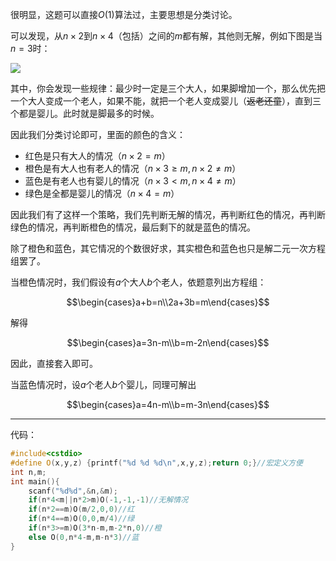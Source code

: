 很明显，这题可以直接$O(1)$算法过，主要思想是分类讨论。

可以发现，从$n\times2$到$n\times4$（包括）之间的$m$都有解，其他则无解，例如下图是当$n=3$时：

![](https://s2.ax1x.com/2019/11/10/MnoHCF.png)

其中，你会发现一些规律：最少时一定是三个大人，如果脚增加一个，那么优先把一个大人变成一个老人，如果不能，就把一个老人变成婴儿（~~返老还童~~），直到三个都是婴儿。此时就是脚最多的时候。

因此我们分类讨论即可，里面的颜色的含义：
- 红色是只有大人的情况（$n\times2=m$）
- 橙色是有大人也有老人的情况（$n\times3\ge m,n\times2\not=m$）
- 蓝色是有老人也有婴儿的情况（$n\times3< m,n\times4\not=m$）
- 绿色是全都是婴儿的情况（$n\times4=m$）

因此我们有了这样一个策略，我们先判断无解的情况，再判断红色的情况，再判断绿色的情况，再判断橙色的情况，最后剩下的就是蓝色的情况。

除了橙色和蓝色，其它情况的个数很好求，其实橙色和蓝色也只是解二元一次方程组罢了。

当橙色情况时，我们假设有$a$个大人$b$个老人，依题意列出方程组：

$$\begin{cases}a+b=n\\2a+3b=m\end{cases}$$

解得

$$\begin{cases}a=3n-m\\b=m-2n\end{cases}$$

因此，直接套入即可。

当蓝色情况时，设$a$个老人$b$个婴儿，同理可解出

$$\begin{cases}a=4n-m\\b=m-3n\end{cases}$$


------------
代码：
```cpp
#include<cstdio>
#define O(x,y,z) {printf("%d %d %d\n",x,y,z);return 0;}//宏定义方便
int n,m;
int main(){
	scanf("%d%d",&n,&m);
	if(n*4<m||n*2>m)O(-1,-1,-1)//无解情况
	if(n*2==m)O(m/2,0,0)//红
	if(n*4==m)O(0,0,m/4)//绿
	if(n*3>=m)O(3*n-m,m-2*n,0)//橙
	else O(0,n*4-m,m-n*3)//蓝
}
```